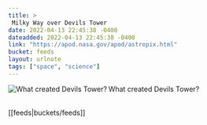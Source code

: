 ```yaml
---
title: > 
 Milky Way over Devils Tower 
date: 2022-04-13 22:45:38 -0400
dateadded: 2022-04-13 22:45:38 -0400
link: "https://apod.nasa.gov/apod/astropix.html"
bucket: feeds
layout: urlnote
tags: ["space", "science"]
--- 
```

<p><a href="https://apod.nasa.gov/apod/astropix.html"><img src="https://apod.nasa.gov/apod/calendar/S_220413.jpg" align="left" alt="What created Devils Tower?" border="0" /></a> What created Devils Tower?</p><br clear="all"/>
 <!-- end excerpt --> 
<div class='bucket'>[[feeds|buckets/feeds]]</div> 
